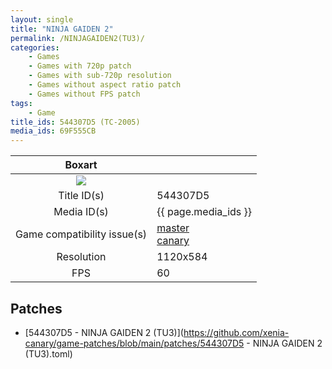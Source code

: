 ```yaml
---
layout: single
title: "NINJA GAIDEN 2"
permalink: /NINJAGAIDEN2(TU3)/
categories:
    - Games
    - Games with 720p patch
    - Games with sub-720p resolution
    - Games without aspect ratio patch
    - Games without FPS patch
tags:
    - Game
title_ids: 544307D5 (TC-2005)
media_ids: 69F555CB
---
```


| Boxart                      |                                                                            |
| :----:                      | :-                                                                         |
| ![](https://download-ssl.xbox.com/content/images/66acd000-77fe-1000-9115-d802544307d5/1033/boxartlg.jpg) |
| Title ID(s)                 | 544307D5                                                                   |
| Media ID(s)                 | {{ page.media_ids }}                                                        |
| Game compatibility issue(s) | [master](https://github.com/xenia-project/game-compatibility/issues/)<br>[canary](https://github.com/xenia-canary/game-compatibility/issues/) |
| Resolution                  | 1120x584                                                                   |
| FPS                         | 60                                                                         |

## Patches
* [544307D5 - NINJA GAIDEN 2 (TU3)](https://github.com/xenia-canary/game-patches/blob/main/patches/544307D5 - NINJA GAIDEN 2 (TU3).toml)

<!--This page was generated by a script. You can remove this comment once the page is verified to be free of mistakes.-->
